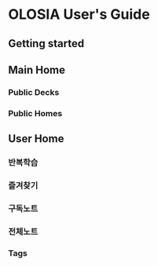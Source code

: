 # OLOSIA User's Guide

## Getting started



## Main Home

### Public Decks

### Public Homes



## User Home

### 반복학습

### 즐겨찾기

### 구독노트

### 전체노트

### Tags

